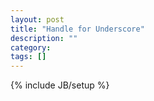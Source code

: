 ```yaml
---
layout: post
title: "Handle for Underscore"
description: ""
category: 
tags: []
---
```

{% include JB/setup %}
